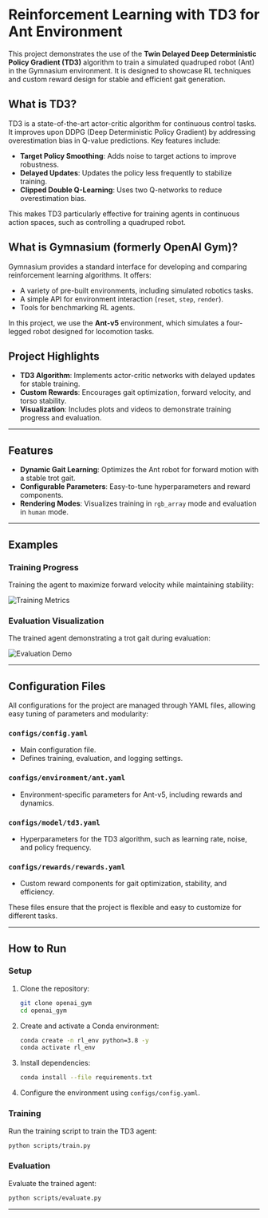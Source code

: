 # Reinforcement Learning with TD3 for Ant Environment

This project demonstrates the use of the **Twin Delayed Deep Deterministic Policy Gradient (TD3)** algorithm to train a simulated quadruped robot (Ant) in the Gymnasium environment. It is designed to showcase RL techniques and custom reward design for stable and efficient gait generation.

## What is TD3?
TD3 is a state-of-the-art actor-critic algorithm for continuous control tasks. It improves upon DDPG (Deep Deterministic Policy Gradient) by addressing overestimation bias in Q-value predictions. Key features include:
- **Target Policy Smoothing**: Adds noise to target actions to improve robustness.
- **Delayed Updates**: Updates the policy less frequently to stabilize training.
- **Clipped Double Q-Learning**: Uses two Q-networks to reduce overestimation bias.

This makes TD3 particularly effective for training agents in continuous action spaces, such as controlling a quadruped robot.

## What is Gymnasium (formerly OpenAI Gym)?
Gymnasium provides a standard interface for developing and comparing reinforcement learning algorithms. It offers:
- A variety of pre-built environments, including simulated robotics tasks.
- A simple API for environment interaction (`reset`, `step`, `render`).
- Tools for benchmarking RL agents.

In this project, we use the **Ant-v5** environment, which simulates a four-legged robot designed for locomotion tasks.

## Project Highlights
- **TD3 Algorithm**: Implements actor-critic networks with delayed updates for stable training.
- **Custom Rewards**: Encourages gait optimization, forward velocity, and torso stability.
- **Visualization**: Includes plots and videos to demonstrate training progress and evaluation.

---

## Features
- **Dynamic Gait Learning**: Optimizes the Ant robot for forward motion with a stable trot gait.
- **Configurable Parameters**: Easy-to-tune hyperparameters and reward components.
- **Rendering Modes**: Visualizes training in `rgb_array` mode and evaluation in `human` mode.

---

## Examples

### **Training Progress**
Training the agent to maximize forward velocity while maintaining stability:

![Training Metrics](./images/training_metrics.png)

### **Evaluation Visualization**
The trained agent demonstrating a trot gait during evaluation:

![Evaluation Demo](./videos/evaluation_demo.gif)

---

## Configuration Files
All configurations for the project are managed through YAML files, allowing easy tuning of parameters and modularity:

### **`configs/config.yaml`**
- Main configuration file.
- Defines training, evaluation, and logging settings.

### **`configs/environment/ant.yaml`**
- Environment-specific parameters for Ant-v5, including rewards and dynamics.

### **`configs/model/td3.yaml`**
- Hyperparameters for the TD3 algorithm, such as learning rate, noise, and policy frequency.

### **`configs/rewards/rewards.yaml`**
- Custom reward components for gait optimization, stability, and efficiency.

These files ensure that the project is flexible and easy to customize for different tasks.

---

## How to Run

### Setup

1. Clone the repository:
   ```bash
   git clone openai_gym
   cd openai_gym
   ```

2. Create and activate a Conda environment:
   ```bash
   conda create -n rl_env python=3.8 -y
   conda activate rl_env
   ```

3. Install dependencies:
   ```bash
   conda install --file requirements.txt
   ```

4. Configure the environment using `configs/config.yaml`.

### Training
Run the training script to train the TD3 agent:
```bash
python scripts/train.py
```

### Evaluation
Evaluate the trained agent:
```bash
python scripts/evaluate.py
```

---


